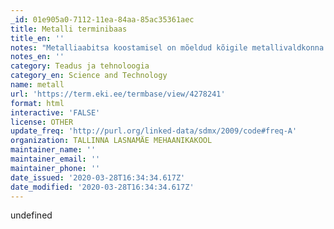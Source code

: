 ```yaml
---
_id: 01e905a0-7112-11ea-84aa-85ac35361aec
title: Metalli terminibaas
title_en: ''
notes: "Metalliaabitsa koostamisel on mõeldud kõigile metallivaldkonna kutseõppuritele kuid eriti neile, kelle emakeeleks on vene keel. Valim hõlmab kutsekeskhariduse taseme ehk 4.taseme sõnavara ning kaetud on kõik kutsed - metallilõikepinkidel töötaja, keevitaja ja lukksepp. Esialgu on sõnaseletused ainult eesti keeles ning vaste antud ainult vene keeles. Kuna terminibaasi koostamine on pidev protsess, siis täieneb see pidevalt. Terminibaas saab olema aktiivses kasutuses mitte ainult erialase eesti keele moodulis vaid ka teistes moodulites (erialane inglise keel, lõimitud üldpädevused). Artiklite koostamise ja pildimaterjali lisamise võimalus on aga olemas kõigil keelehuvilistel õpetajatel ja õpilastel. Esialgne märksõnade valiku teinud terminikomisjoni kuulusid TL Mehaanikakooli metallivaldkonna kutseõpetajad Vladimir Shukis ja Ruslan Ratko ning eesti keele õpetaja Jelena Feklistova. Sellele lisas Anu Kull seletused ning süstematiseeris terminid.\r\nKokku: 1347 terminit\r\nKeeled: et, ru"
notes_en: ''
category: Teadus ja tehnoloogia
category_en: Science and Technology
name: metall
url: 'https://term.eki.ee/termbase/view/4278241'
format: html
interactive: 'FALSE'
license: OTHER
update_freq: 'http://purl.org/linked-data/sdmx/2009/code#freq-A'
organization: TALLINNA LASNAMÄE MEHAANIKAKOOL
maintainer_name: ''
maintainer_email: ''
maintainer_phone: ''
date_issued: '2020-03-28T16:34:34.617Z'
date_modified: '2020-03-28T16:34:34.617Z'
---
```

undefined

